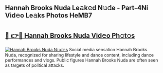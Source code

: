 ## Hannah Brooks Nuda Le𝚊k𝚎d N𝚞𝚍e - Part-4Ni Vid𝚎o Le𝚊ks Photos HeMB7

# <h2><a href="http://fbepmxg.evod.top/?m=Hannah+Brooks+Nuda">🔗 👉🔴 Hannah Brooks Nuda Vid𝚎o Ph𝚘t𝚘s</a></h2>

[![Hannah Brooks Nuda N𝚞d𝚎s](https://i.imgur.com/8V9OHl7.gif)](http://fbepmxg.evod.top/?m=Hannah+Brooks+Nuda)
Social media sensation Hannah Brooks Nuda, recognized for sharing lifestyle and dance content, including dance performances and vlogs. Public figures Hannah Brooks Nuda are often seen as targets of political attacks. 
